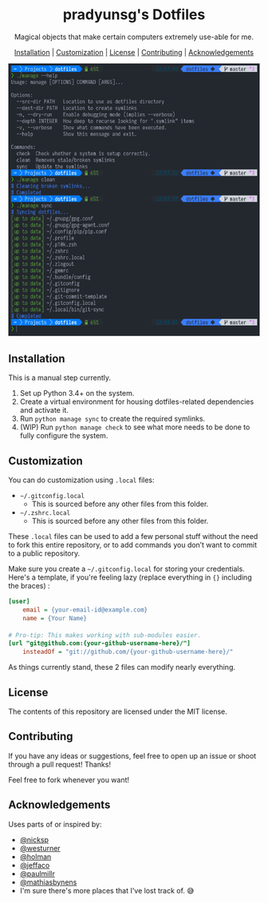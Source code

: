 <h1 align="center">
  pradyunsg's Dotfiles
</h1>
<p align="center">
  Magical objects that make certain computers extremely use-able for me.
</p>

<p align="center">
  <a href="#installation">Installation</a> |
  <a href="#customization">Customization</a> |
  <a href="#license">License</a> |
  <a href="#contributing">Contributing</a> |
  <a href="#acknowledgements">Acknowledgements</a>
</p>

![Preview Image](./docs/README-image.png)

## Installation

This is a manual step currently.

1. Set up Python 3.4+ on the system.
2. Create a virtual environment for housing dotfiles-related dependencies and
   activate it.
3. Run `python manage sync` to create the required symlinks.
4. (WIP) Run `python manage check` to see what more needs to be done to fully
   configure the system.

## Customization

You can do customization using `.local` files:

- `~/.gitconfig.local`
  - This is sourced before any other files from this folder.
- `~/.zshrc.local`
  - This is sourced before any other files from this folder.

These `.local` files can be used to add a few personal stuff without the need
to fork this entire repository, or to add commands you don’t want to commit to
a public repository.

Make sure you create a `~/.gitconfig.local` for storing your credentials. Here's a template, if you're feeling lazy (replace everything in `{}` including the braces) :

```ini
[user]
    email = {your-email-id@example.com}
    name = {Your Name}

# Pro-tip: This makes working with sub-modules easier.
[url "git@github.com:{your-github-username-here}/"]
    insteadOf = "git://github.com/{your-github-username-here}/"
```

As things currently stand, these 2 files can modify nearly everything.

## License

The contents of this repository are licensed under the MIT license.

## Contributing

If you have any ideas or suggestions, feel free to open up an issue or shoot through a pull request! Thanks!

Feel free to fork whenever you want!

## Acknowledgements

Uses parts of or inspired by:

- [@nicksp](https://github.com/nicksp/dotfiles)
- [@westurner](https://github.com/westurner/dotfiles)
- [@holman](https://github.com/holman/dotfiles)
- [@jeffaco](https://github.com/jeffaco/dotfiles)
- [@paulmillr](https://github.com/paulmillr/dotfiles)
- [@mathiasbynens](https://github.com/mathiasbynens/dotfiles)
- I'm sure there's more places that I've lost track of. :sweat_smile:
